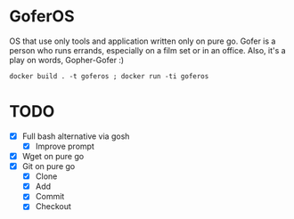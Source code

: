 # GoferOS

OS that use only tools and application written only on pure go. Gofer is a person who runs errands, especially on a film set or in an office. Also, it's a play on words, Gopher-Gofer :)

```shell
docker build . -t goferos ; docker run -ti goferos
```

# TODO

- [x] Full bash alternative via gosh
    - [x] Improve prompt
- [x] Wget on pure go
- [x] Git on pure go
    - [x] Clone
    - [x] Add
    - [x] Commit
    - [x] Checkout
